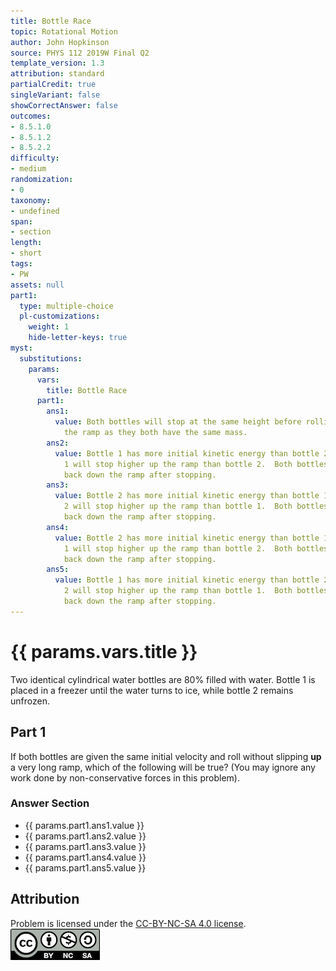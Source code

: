 ```yaml
---
title: Bottle Race
topic: Rotational Motion
author: John Hopkinson
source: PHYS 112 2019W Final Q2
template_version: 1.3
attribution: standard
partialCredit: true
singleVariant: false
showCorrectAnswer: false
outcomes:
- 8.5.1.0
- 8.5.1.2
- 8.5.2.2
difficulty:
- medium
randomization:
- 0
taxonomy:
- undefined
span:
- section
length:
- short
tags:
- PW
assets: null
part1:
  type: multiple-choice
  pl-customizations:
    weight: 1
    hide-letter-keys: true
myst:
  substitutions:
    params:
      vars:
        title: Bottle Race
      part1:
        ans1:
          value: Both bottles will stop at the same height before rolling back down
            the ramp as they both have the same mass.
        ans2:
          value: Bottle 1 has more initial kinetic energy than bottle 2, so bottle
            1 will stop higher up the ramp than bottle 2.  Both bottles will roll
            back down the ramp after stopping.
        ans3:
          value: Bottle 2 has more initial kinetic energy than bottle 1, so bottle
            2 will stop higher up the ramp than bottle 1.  Both bottles will roll
            back down the ramp after stopping.
        ans4:
          value: Bottle 2 has more initial kinetic energy than bottle 1, so bottle
            1 will stop higher up the ramp than bottle 2.  Both bottles will roll
            back down the ramp after stopping.
        ans5:
          value: Bottle 1 has more initial kinetic energy than bottle 2, so bottle
            2 will stop higher up the ramp than bottle 1.  Both bottles will roll
            back down the ramp after stopping.
---
```

# {{ params.vars.title }}
Two identical cylindrical water bottles are 80% filled with water.  Bottle 1 is placed in a freezer until the water turns to ice, while bottle 2 remains unfrozen.

## Part 1

If both bottles are given the same initial velocity and roll without slipping **up** a very long ramp, which of the following will be true?
(You may ignore any work done by non-conservative forces in this problem).

### Answer Section

- {{ params.part1.ans1.value }}
- {{ params.part1.ans2.value }}
- {{ params.part1.ans3.value }}
- {{ params.part1.ans4.value }}
- {{ params.part1.ans5.value }}

## Attribution

Problem is licensed under the [CC-BY-NC-SA 4.0 license](https://creativecommons.org/licenses/by-nc-sa/4.0/).<br> ![The Creative Commons 4.0 license requiring attribution-BY, non-commercial-NC, and share-alike-SA license.](https://raw.githubusercontent.com/firasm/bits/master/by-nc-sa.png)